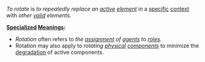 *To rotate* is *to repeatedly replace an [active](https://github.com/gcassel/Modular-Organization-Terminology/blob/master/terms/active.md) [element](https://github.com/gcassel/Modular-Organization-Terminology/blob/master/terms/element.md)* in a [specific](https://github.com/gcassel/Modular-Organization-Terminology/blob/master/terms/specific.md) [context](https://github.com/gcassel/Modular-Organization-Terminology/blob/master/terms/context.md) with *other [valid](https://github.com/gcassel/Modular-Organization-Terminology/blob/master/terms/valid.md) elements*.
		
**[Specialized](https://github.com/gcassel/Modular-Organization-Terminology/blob/master/terms/specialize.md) [Meanings](https://github.com/gcassel/Modular-Organization-Terminology/blob/master/terms/mean.md):**  
* *Rotation* often refers to *the [assignment](https://github.com/gcassel/Modular-Organization-Terminology/blob/master/terms/assign.md) of [agents](https://github.com/gcassel/Modular-Organization-Terminology/blob/master/terms/agent.md) to [roles](https://github.com/gcassel/Modular-Organization-Terminology/blob/master/terms/role.md).*
* Rotation may also apply to *rotating [physical](https://github.com/gcassel/Modular-Organization-Terminology/blob/master/terms/physical.md) [components](https://github.com/gcassel/Modular-Organization-Terminology/blob/master/terms/component.md)* to minimize the [degradation](https://github.com/gcassel/Modular-Organization-Terminology/blob/master/terms/degrade.md) of active components.
